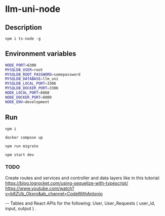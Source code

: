 # llm-uni-node

## Description
``npm i ts-node -g``

## Environment variables

```bash
NODE_PORT=6300
MYSQLDB_USER=root
MYSQLDB_ROOT_PASSWORD=somepassword
MYSQLDB_DATABASE=llm_uni
MYSQLDB_LOCAL_PORT=3306
MYSQLDB_DOCKER_PORT=3306
NODE_LOCAL_PORT=6868
NODE_DOCKER_PORT=8080
NODE_ENV=development
```

## Run

``npm i``

``docker compose up``

``npm run migrate``

``npm start dev``

### TODO

Create routes and services and controller and data layers like in this tutorial:
https://blog.logrocket.com/using-sequelize-with-typescript/
https://www.youtube.com/watch?v=b8ZUb_Okxro&ab_channel=CodeWithAntonio

-- Tables and React APIs for the following: User, User_Requests ( user_id, input, output ) .